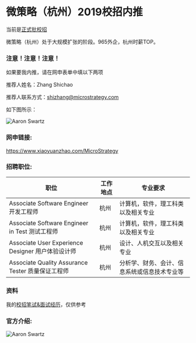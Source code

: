 # 微策略（杭州）2019校招内推
当前是[正式批校招](https://mp.weixin.qq.com/s/INaAX0EM99npgN5k_4QhzQ)

微策略（杭州）处于大规模扩张的阶段。965外企，杭州时薪TOP。

### 注意！注意！注意！

如果要我内推，请在网申表单中填以下两项

推荐人姓名：Zhang Shichao

推荐人联系方式：shizhang@microstrategy.com

如下图所示：

![Aaron Swartz](https://raw.githubusercontent.com/AChaoZJU/MSTR-Internal-Recommended/master/exmaple.png)

###  网申链接:

https://www.xiaoyuanzhao.com/MicroStrategy

### 招聘职位:
<table>
<thead>
    <th>职位</th><th>工作地点</th><th>专业要求</th>
</thead>
<tbody>
    <tr>
        <td>Associate Software Engineer 开发工程师</td>
        <td>杭州</td>
        <td>计算机，软件，理工科类以及相关专业</td>
    </tr>
    <tr>
        <td>Associate Software Engineer in Test 测试工程师</td>
        <td>杭州</td>
        <td>计算机，软件，理工科类以及相关专业</td>
    </tr>
     <tr>
        <td>Associate User Experience Designer 用户体验设计师</td>
        <td>杭州</td>
        <td>设计、人机交互以及相关专业</td>
    </tr>
    <tr>
        <td>Associate Quality Assurance Tester 质量保证工程师</td>
        <td>杭州</td>
        <td>分析学、财务、会计、信息系统或信息技术专业等</td>
    </tr>
</tbody>
</table>

### 资料
我的[校招笔试&面试经历](https://github.com/AChaoZJU/MSTR-Internal-Recommended/issues/1)，仅供参考


### 官方介绍:

![Aaron Swartz](https://raw.githubusercontent.com/AChaoZJU/MSTR-Internal-Recommended/master/MSTR.jpeg)

